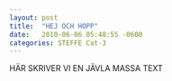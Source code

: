 ```yaml
---
layout: post
title:  "HEJ OCH HOPP"
date:   2010-06-06 05:48:55 -0600
categories: STEFFE Cat-3
---
```


HÄR SKRIVER VI EN JÄVLA MASSA TEXT